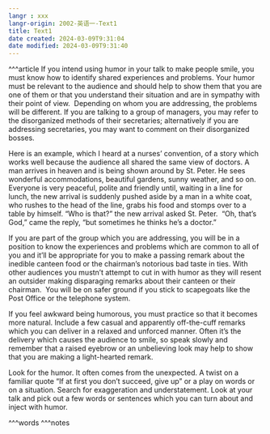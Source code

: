 ```yaml
---
langr : xxx
langr-origin: 2002-英语一-Text1
title: Text1
date created: 2024-03-09T9:31:04
date modified: 2024-03-09T9:31:40
---
```


^^^article
If you intend using humor in your talk to make people smile, you must know how to identify shared experiences and problems. Your humor must be relevant to the audience and should help to show them that you are one of them or that you understand their situation and are in sympathy with their point of view.  Depending on whom you are addressing, the problems will be different. If you are talking to a group of managers, you may refer to the disorganized methods of their secretaries; alternatively if you are addressing secretaries, you may want to comment on their disorganized bosses.

Here is an example, which I heard at a nurses’ convention, of a story which works well because the audience all shared the same view of doctors. A man arrives in heaven and is being shown around by St. Peter. He sees wonderful accommodations, beautiful gardens, sunny weather, and so on. Everyone is very peaceful, polite and friendly until, waiting in a line for lunch, the new arrival is suddenly pushed aside by a man in a white coat, who rushes to the head of the line, grabs his food and stomps over to a table by himself. “Who is that?” the new arrival asked St. Peter.  “Oh, that’s God,” came the reply, “but sometimes he thinks he’s a doctor.”

If you are part of the group which you are addressing, you will be in a position to know the experiences and problems which are common to all of you and it’ll be appropriate for you to make a passing remark about the inedible canteen food or the chairman’s notorious bad taste in ties. With other audiences you mustn’t attempt to cut in with humor as they will resent an outsider making disparaging remarks about their canteen or their chairman.  You will be on safer ground if you stick to scapegoats like the Post Office or the telephone system.

If you feel awkward being humorous, you must practice so that it becomes more natural. Include a few casual and apparently off-the-cuff remarks which you can deliver in a relaxed and unforced manner. Often it’s the delivery which causes the audience to smile, so speak slowly and remember that a raised eyebrow or an unbelieving look may help to show that you are making a light-hearted remark.

Look for the humor. It often comes from the unexpected. A twist on a familiar quote “If at first you don’t succeed, give up” or a play on words or on a situation. Search for exaggeration and understatement. Look at your talk and pick out a few words or sentences which you can turn about and inject with humor.





^^^words
^^^notes
